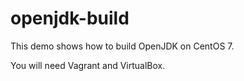 # openjdk-build 

This demo shows how to build OpenJDK on CentOS 7. <br />

You will need Vagrant and VirtualBox. <br />
 
